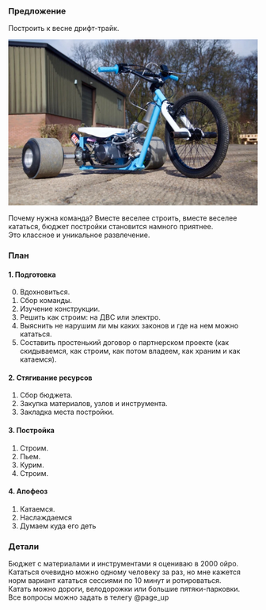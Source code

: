 ### Предложение
Построить к весне дрифт-трайк.

![Trike](trike.jpeg)

Почему нужна команда? Вместе веселее строить, вместе веселее кататься, бюджет постройки становится намного приятнее.  
Это классное и уникальное развлечение.

### План

#### 1. Подготовка
0. Вдохновиться.
1. Сбор команды.
2. Изучение конструкции.
3. Решить как строим: на ДВС или электро.
4. Выяснить не нарушим ли мы каких законов и где на нем можно кататься.
5. Составить простенький договор о партнерском проекте (как скидываемся, как строим, как потом владеем, как храним и как катаемся).

#### 2. Стягивание ресурсов
1. Сбор бюджета.
2. Закупка материалов, узлов и инструмента.
3. Закладка места постройки.

#### 3. Постройка
1. Строим.
2. Пьем.
3. Курим.
4. Строим.

#### 4. Апофеоз
1. Катаемся.
2. Наслаждаемся
3. Думаем куда его деть

### Детали
Бюджет с материалами и инструментами я оцениваю в 2000 ойро.  
Кататься очевидно можно одному человеку за раз, но мне кажется норм вариант кататься сессиями по 10 минут и ротироваться.  
Катать можно дороги, велодорожки или большие пятяки-парковки.  
Все вопросы можно задать в телегу @page_up  
